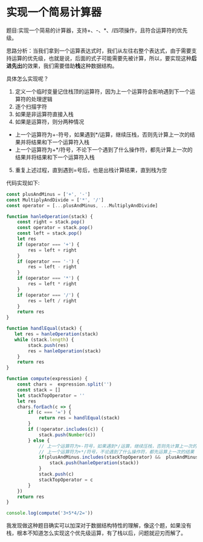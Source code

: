 # 实现一个简易计算器

题目:实现一个简易的计算器，支持+、-、*、/四项操作，且符合运算符的优先级。

思路分析：当我们拿到一个运算表达式时，我们从左往右整个表达式，由于需要支持运算的优先级，也就是说，后面的式子可能需要先被计算，所以，要实现这种**后进先出**的效果，我们需要借助**栈**这种数据结构。

具体怎么实现呢？

1. 定义一个临时变量记住栈顶的运算符，因为上一个运算符会影响遇到下一个运算符的处理逻辑
2. 逐个扫描字符
3. 如果是非运算符直接入栈
4. 如果是运算符，则分两种情况
 * 上一个运算符为+-符号，如果遇到*/运算，继续压栈，否则先计算上一次的结果并将结果和下一个运算符入栈
 * 上一个运算符为+*/符号，不论下一个遇到了什么操作符，都先计算上一次的结果并将结果和下一个运算符入栈
5. 重复上述过程，直到遇到=号后，也是出栈计算结果，直到栈为空

代码实现如下:

```js
const plusAndMinus = ['+', '-']
const MultiplyAndDivide = ['*', '/']
const operator = [...plusAndMinus, ...MultiplyAndDivide]

function hanleOperation(stack) {
    const right = stack.pop()
    const operator = stack.pop()
    const left = stack.pop()
    let res
    if (operator === '+') {
        res = left + right
    }
    if (operator === '-') {
        res = left - right
    }
    if (operator === '*') {
        res = left * right
    }
    if (operator === '/') {
        res = left / right
    }
    return res
}

function handlEqual(stack) {
   let res = hanleOperation(stack)
   while (stack.length) {
        stack.push(res)
        res = hanleOperation(stack)
    }
    return res
}

function compute(expression) {
    const chars =  expression.split('')
    const stack = []
    let stackTopOperator = ''
    let res
    chars.forEach(c => {
        if (c === '=') {
            return res = handlEqual(stack)
        }
        if (!operator.includes(c)) {
            stack.push(Number(c))
        } else {
            // 上一个运算符为+-符号，如果遇到*/运算，继续压栈，否则先计算上一次的结果
            // 上一个运算符为+*/符号，不论遇到了什么操作符，都先运算上一次的结果
            if(plusAndMinus.includes(stackTopOperator) &&  plusAndMinus.includes('c') || MultiplyAndDivide.includes('c')) {
                stack.push(hanleOperation(stack))
            }
            stack.push(c)
            stackTopOperator = c
        }
    })
    return res
}

console.log(compute('3+5*4/2='))
```
我发现做这种题目确实可以加深对于数据结构特性的理解，像这个题，如果没有栈，根本不知道怎么实现这个优先级运算，有了栈以后，问题就迎刃而解了。
